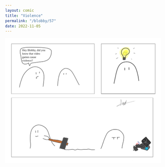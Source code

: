 ```yaml
---
layout: comic
title: "Violence"
permalink: "/blobby/57"
date: 2022-11-05
---
```

<img src="/comicsimages/11-05-22-Violence.svg"/>